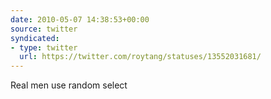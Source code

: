 ```yaml
---
date: 2010-05-07 14:38:53+00:00
source: twitter
syndicated:
- type: twitter
  url: https://twitter.com/roytang/statuses/13552031681/
---
```


Real men use random select